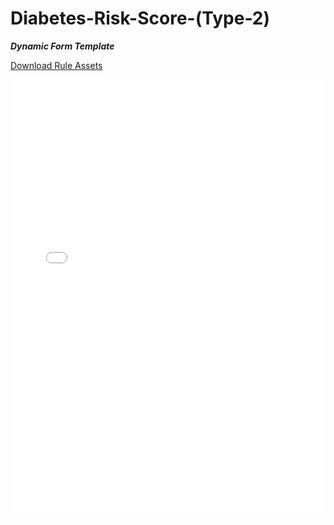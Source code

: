 # Diabetes-Risk-Score-(Type-2)
_**Dynamic Form Template**_

[Download Rule Assets](https://minhaskamal.github.io/DownGit/#/home?url=https://github.com/corticon/templates/blob/main//form-templates/Diabetes-Risk-Score-(Type-2)/Rule%20Assets.zip)

<iframe width="100%" height="700" src="//jsfiddle.net/salmelinovitz/5r60fxn9/15/embedded/result/" allowfullscreen="allowfullscreen" allowpaymentrequest frameborder="0"></iframe>
